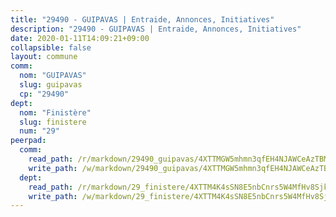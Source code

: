 ```yaml
---
title: "29490 - GUIPAVAS | Entraide, Annonces, Initiatives"
description: "29490 - GUIPAVAS | Entraide, Annonces, Initiatives"
date: 2020-01-11T14:09:21+09:00
collapsible: false
layout: commune
comm:
  nom: "GUIPAVAS"
  slug: guipavas
  cp: "29490"
dept:
  nom: "Finistère"
  slug: finistere
  num: "29"
peerpad:
  comm:
    read_path: /r/markdown/29490_guipavas/4XTTMGW5mhmn3qfEH4NJAWCeAzTBMoGjinkxpqQMfweNAtDPW
    write_path: /w/markdown/29490_guipavas/4XTTMGW5mhmn3qfEH4NJAWCeAzTBMoGjinkxpqQMfweNAtDPW-K3TgUX1JrjS41AEAnB5BxrEWsgTJmNp83mQtCYfeiEScmS5FoJv9eBJd5g64W18WBMASBtAeECK68t2HFAbCV6xiN5qonw51Y7pLgc2omyiAQXLaVCHNVib7e8iq4W5BqwGjCR5r
  dept:
    read_path: /r/markdown/29_finistere/4XTTM4K4sSN8E5nbCnrs5W4MfHv8SjkZXZkMiZwJKZCUFreuC
    write_path: /w/markdown/29_finistere/4XTTM4K4sSN8E5nbCnrs5W4MfHv8SjkZXZkMiZwJKZCUFreuC-K3TgUmttHvLKDBu5vxQ3oPzTia91UxXiaB3vEFjsHJiDiJD9aQfr6ibvcPa75Eo3oX7ob78s9tVxCKrtPM9bLAmDziVCSFjEgZbp3rqL8Ji8Q5aZhxfTcqkGX75WxHS6TQxtiQQ6
---
```



